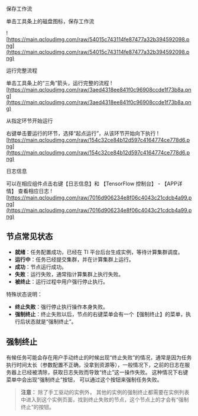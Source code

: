 
保存工作流

  单击工具条上的磁盘图标，保存工作流

![https://main.qcloudimg.com/raw/54015c743114fe87477a32b394592098.png](https://main.qcloudimg.com/raw/54015c743114fe87477a32b394592098.png)

运行完整流程

  单击工具条上的“三角”箭头，运行完整的流程
![https://main.qcloudimg.com/raw/3aed4318ee841f0c96908ccde1f73b8a.png](https://main.qcloudimg.com/raw/3aed4318ee841f0c96908ccde1f73b8a.png)


从指定环节开始运行

  右键单击要运行的环节，选择“起点运行”，从该环节开始向下执行
![https://main.qcloudimg.com/raw/154c32ce84b12d597c4164774ce778d6.png](https://main.qcloudimg.com/raw/154c32ce84b12d597c4164774ce778d6.png)


日志信息

  可以在相应组件点击右键【日志信息】和 【TensorFlow 控制台】 - 【APP详情】 查看相应日志
![https://main.qcloudimg.com/raw/7016d906234e8f06c4043c21cdcb4a99.png](https://main.qcloudimg.com/raw/7016d906234e8f06c4043c21cdcb4a99.png)



## 节点常见状态
- **就绪**：任务配置成功，已经在 TI 平台后台生成实例，等待计算集群调度。
- **运行中**：任务已经提交集群，并在计算集群上运行。
- **成功**：节点运行成功。
- **失败**：运行失败，通常指计算集群上执行失败。
- **被终止**：运行过程中用户强行停止执行。

特殊状态说明：
- **终止失败**：强行停止执行操作本身失败。
- **强制终止**：终止失败以后，节点的右键菜单会有一个【强制终止】的菜单，执行后状态就是“强制终止”。


## 强制终止

有候任务可能会存在用户手动终止的时候出现“终止失败”的情况，通常是因为任务执行时间太长（参数配置不正确，没拿到资源等），一般情况下，之前的日志在服务器上已经被清除，获取日志失败而导致“终止”这一操作失败。 这种情况下右键菜单中会出现“强制终止”按钮， 可以通过这个按钮来强制任务失败。 

>**注意：**
>除了手工驱动的实例外， 其他的实例的强制终止都需要在实例列表中进入到这个实例页面，找到终止失败的节点，这个节点上的才会有“强制终止”的按钮。
